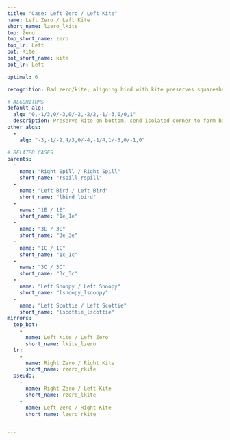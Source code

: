 ```yaml
---
title: "Case: Left Zero / Left Kite"
name: Left Zero / Left Kite
short_name: lzero_lkite
top: Zero
top_short_name: zero
top_lr: Left
bot: Kite
bot_short_name: kite
bot_lr: Left

optimal: 6

recognition: Bad zero/kite; aligning bird with kite preserves squareshape.

# ALGORITHMS
default_alg:
  alg: "0,-1/3,0/-3,0/-2,-2/2,-1/-3,0/0,1"
  description: Preserve kite on bottom, send isolated corner to form bad spill/spill.
other_algs:
  -
    alg: "-3,-1/-2,4/3,0/-4,-1/4,1/-3,0/-1,0"

# RELATED CASES
parents:
  -
    name: "Right Spill / Right Spill"
    short_name: "rspill_rspill"
  -
    name: "Left Bird / Left Bird"
    short_name: "lbird_lbird"
  -
    name: "1E / 1E"
    short_name: "1e_1e"
  -
    name: "3E / 3E"
    short_name: "3e_3e"
  -
    name: "1C / 1C"
    short_name: "1c_1c"
  -
    name: "3C / 3C"
    short_name: "3c_3c"
  -
    name: "Left Snoopy / Left Snoopy"
    short_name: "lsnoopy_lsnoopy"
  -
    name: "Left Scottie / Left Scottie"
    short_name: "lscottie_lscottie"
mirrors:
  top_bot:
    -
      name: Left Kite / Left Zero
      short_name: lkite_lzero
  lr:
    -
      name: Right Zero / Right Kite
      short_name: rzero_rkite
  pseudo:
    -
      name: Right Zero / Left Kite
      short_name: rzero_lkite
    -
      name: Left Zero / Right Kite
      short_name: lzero_rkite


---
```


